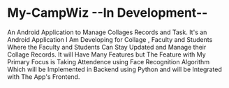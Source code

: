# My-CampWiz --In Development--
An Android Application to Manage Collages Records and Task.
It's an Android Application I Am Developing for Collage , Faculty and Students Where the Faculty and Students Can Stay Updated and Manage their Collage Records.
It will Have Many Features but The Feature with My Primary Focus is Taking Attendence using Face Recognition Algorithm Which will be Implemented in Backend using Python
and will be Integrated with The App's Frontend.
